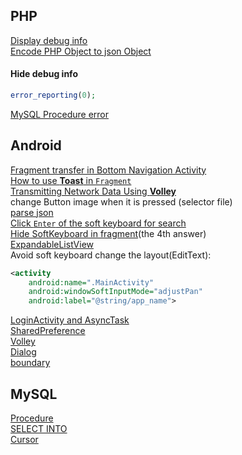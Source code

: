 ## PHP
[Display debug info](https://www.iamle.com/archives/1490.html)  
[Encode PHP Object to json Object]()
#### Hide debug info
```php
error_reporting(0);
```
[MySQL Procedure error](http://blog.csdn.net/zhuoxiong/article/details/7445458)
## Android
[Fragment transfer in Bottom Navigation Activity](http://www.jb51.net/article/81777.htm)  
[How to use **Toast** in `Fragment`](http://blog.csdn.net/ygd1994/article/details/51787864)  
[Transmitting Network Data Using **Volley**](https://developer.android.com/training/volley/index.html)  
change Button image when it is pressed (selector file)  
[parse json](http://blog.csdn.net/miaozhenzhong/article/details/52585726)  
[Click `Enter` of the soft keyboard for search](http://blog.csdn.net/lucky_bo/article/details/50771054?ref=myread)  
[Hide SoftKeyboard in fragment](https://stackoverflow.com/questions/7940765/how-to-hide-the-soft-keyboard-from-inside-a-fragment)(the 4th answer)  
[ExpandableListView](http://blog.csdn.net/sysukehan/article/details/51960473)  
Avoid soft keyboard change the layout(EditText):
```xml
<activity
    android:name=".MainActivity"
    android:windowSoftInputMode="adjustPan"
    android:label="@string/app_name">
```
[LoginActivity and AsyncTask](http://blog.csdn.net/jasonkent27/article/details/40590891)  
[SharedPreference](http://blog.csdn.net/zhang31jian/article/details/23258065)  
[Volley](http://www.jcodecraeer.com/a/anzhuokaifa/androidkaifa/2015/0526/2934.html)  
[Dialog](http://blog.csdn.net/chenlei1889/article/details/6267406)  
[boundary](https://www.cnblogs.com/yue31313/p/7687058.html)  
## MySQL
[Procedure](https://www.cnblogs.com/chenpi/p/5136483.html)  
[SELECT INTO](https://www.cnblogs.com/rooney/archive/2012/03/09/2387732.html)  
[Cursor](http://shitou521.iteye.com/blog/1069027)
